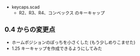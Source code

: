 * keycaps.scad
  * R2、R3、R4、コンベックス のキーキャップ


## 0.4 からの変更点

* ホームポジションのぽっちを小さくした (もう少しめりこませた)
* 1.25 キーキャップを作成できるようにしてみた
